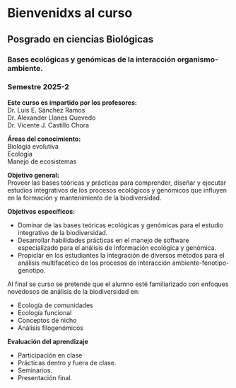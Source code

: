 # Bienvenidxs al curso 
## Posgrado en ciencias Biológicas
### Bases ecológicas y genómicas de la interacción organismo-ambiente.

### Semestre 2025-2 

**Este curso es impartido por los profesores:** \
Dr. Luis E. Sánchez Ramos \
Dr. Alexander Llanes Quevedo \
Dr. Vicente J. Castillo Chora 

**Áreas del conocimiento:** \
Biología evolutiva \
Ecología \
Manejo de ecosistemas 

**Objetivo general:**\
Proveer las bases teóricas y prácticas para comprender, diseñar y ejecutar estudios integrativos de los procesos ecológicos y genómicos que influyen en la formación y mantenimiento de la biodiversidad.

**Objetivos específicos:**
- Dominar de las bases teóricas ecológicas y genómicas para el estudio integrativo de la 
biodiversidad. 
- Desarrollar habilidades prácticas en el manejo de software especializado para el análisis de 
información ecológica y genómica.
- Propiciar en los estudiantes la integración de diversos métodos para el análisis multifacético de los procesos de interacción ambiente-fenotipo-genotipo. 

Al final se curso se pretende que el alumno esté familiarizado con enfoques novedosos de análisis de la biodiversidad en:

- Ecología de comunidades
- Ecología funcional
- Conceptos de nicho
- Análisis filogenómicos


**Evaluación del aprendizaje**
- Participación en clase
- Prácticas dentro y fuera de clase.
- Seminarios.
- Presentación final.
